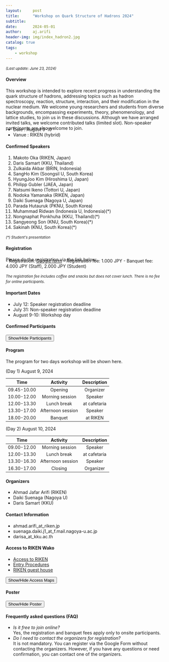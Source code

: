 ```yaml
---
layout:     post
title:      "Workshop on Quark Structure of Hadrons 2024"
subtitle:   
date:       2024-05-01
author:     aj.arifi
header-img: img/index_hadron2.jpg
catalog: true
tags:
    - workshop
---
```


<small><i>(Last update: June 23, 2024)</i></small>


#### Overview
This workshop is intended to explore recent progress in understanding the quark structure of
hadrons, addressing topics such as hadron spectroscopy, reaction, structure, interaction, and
their modification in the nuclear medium. We welcome young researchers and students from
diverse backgrounds, encompassing experiments, theory, phenomenology, and lattice studies,
to join us in these discussions. Although we have arranged invited talks, we welcome contributed talks (limited slot).
Non-speaker participants are also welcome to join.
<p style="margin-bottom: -0.7cm;"></p>

- Date : August 9-10
- Vanue : RIKEN (hybrid)

#### Confirmed Speakers
1. Makoto Oka (RIKEN, Japan)
2. Daris Samart (KKU, Thailand)
3. Zulkaida Akbar (BRIN, Indonesia)
4. SangHo Kim (Soongsil U, South Korea)
5. HyungJoo Kim (Hiroshima U, Japan)
6. Philipp Gubler (JAEA, Japan)
7. Natsumi Ikeno (Tottori U, Japan)
8. Nodoka Yamanaka (RIKEN, Japan)
9. Daiki Suenaga (Nagoya U, Japan)
10. Parada Hutauruk (PKNU, South Korea)
11. Muhammad Ridwan (Indonesia U, Indonesia)(*)
12. Nongnaphat Ponkhuha (KKU, Thailand)(*)
13. Sangyeong Son (KNU, South Korea)(*)
14. Sakinah (KNU, South Korea)(*)

<small><i>(*) Student's presentation</i></small>

#### Registration
Please do the registration via the link below:
<p style="margin-bottom: -0.7cm;"></p>
- Registration: <a href="https://bit.ly/quarkhadron2024">Google form</a>
- Registration fee: 1.000 JPY 
- Banquet fee: 4.000 JPY (Staff), 2.000 JPY (Student)

<small><i>The registration fee includes coffee and snacks but does not cover lunch. There is no fee for online participants. </i></small>

#### Important Dates
- July 12: Speaker registration deadline
- July 31: Non-speaker registration deadline
- August 9-10: Workshop day

#### Confirmed Participants

<button onclick="toggleParticipants()">Show/Hide Participants</button>

<div id="participants" class="participants" style="display:none;">
    <h5>Onsite</h5>
    <ol>
        <li>Makoto Oka (RIKEN, Japan)</li>
        <li>Ahmad Jafar Arifi (RIKEN, Japan)</li>
        <li>Chindanai Bubpatate (KKU, Thailand)</li>
        <li>Daiki Suenaga (Nagoya U, Japan)</li>
        <li>Daris Samart (KKU, Thailand)</li>
        <li>HyungJoo Kim (Hiroshima U, Japan)</li>
        <li>Muhammad Ridwan (Indonesia U, Indonesia)</li>
        <li>Nantana Monkata (KKU, Thailand)</li>
        <li>Natsumi Ikeno (Tottori U, Japan)</li>
        <li>Nodoka Yamanaka (RIKEN, Japan)</li>
        <li>Nongnaphat Ponkhuha (KKU, Thailand)</li>
        <li>Philipp Gubler (JAEA, Japan)</li>
        <li>Sakinah (KNU, South Korea)</li>
        <li>Sangyeong Son (KNU, South Korea)</li>
        <li>Zulkaida Akbar (BRIN, Indonesia)</li>
    </ol>

    <h5>Online</h5>
    <ol>
        <li>Ampuku Shota (Nagoya U, Japan)</li>
        <li>Apriadi Salim Adam (BRIN, Indonesia)</li>
        <li>Muhammad Raihannafi Fadhel (UGM, Indonesia)</li>
        <li>Nakamura (RCNP, Japan)</li>
        <li>Nauval Safa Ardhany (UGM, Indonesia)</li>
        <li>Parada Hutauruk (PKNU, South Korea)</li>
        <li>SangHo Kim (Soongsil U, South Korea)</li>
    </ol>
</div>


<script>
    function toggleParticipants() {
        const participantsDiv = document.getElementById('participants');
        if (participantsDiv.style.display === 'none') {
            participantsDiv.style.display = 'block';
        } else {
            participantsDiv.style.display = 'none';
        }
    }
</script>

#### Program
The program for two days workshop will be shown here. 

(Day 1) August 9, 2024

| Time         | Activity   | Description   |
| :---:        | :---:      | :---:         |
| 09.45-10.00  | Opening  |   Organizer     |
| 10.00-12.00  | Morning session |  Speaker  |
| 12.00-13.30  | Lunch break  |  at cafetaria    |
| 13.30-17.00  | Afternoon session| Speaker |
| 18.00-20.00  | Banquet    |   at RIKEN     |

(Day 2) August 10, 2024

| Time         | Activity    | Description        |
| :---:        | :---:       | :---:              |
| 09.00-12.00  | Morning session  |  Speaker  |
| 12.00-13.30  | Lunch break  |  at cafetaria      |
| 13.30-16.30  | Afternoon session | Speaker  |
| 16.30-17.00  | Closing   |    Organizer    |

#### Organizers
- Ahmad Jafar Arifi (RIKEN)
- Daiki Suenaga (Nagoya U)
- Daris Samart (KKU)

#### Contact Information
- ahmad.arifi_at_riken.jp
- suenaga.daiki.j1_at_f.mail.nagoya-u.ac.jp
- darisa_at_kku.ac.th

#### Access to RIKEN Wako
* [Access to RIKEN](https://www.riken.jp/en/access/wako-map/#campus_map)
* [Entry Procedures](https://www.riken.jp/en/access/procedure/)
* [RIKEN guest house](https://wiss.riken.jp/housing_oncampus_rates.html)


<button onclick="toggleMaps()">Show/Hide Access Maps</button>
    
<div id="mapsDiv" style="display:none;">
    Wako Area Map
    <img src="https://www.riken.jp/medialibrary/riken/access/wako-map/map_wako_en_01_w900pixel.jpg" alt="Wako Area Map">

    Wako Station to RIKEN Map
    <img src="https://www.riken.jp/medialibrary/riken/access/wako-map/map_wako_en_03.jpg" alt="Wako Station to RIKEN Map">

    RIKEN Wako Campus Map
    <img src="https://www.riken.jp/medialibrary/riken/access/wako-map/campus_en_210401_w900.jpg" alt="RIKEN Wako Campus Map">
</div>

<script>
    function toggleMaps() {
        const mapsDiv = document.getElementById('mapsDiv');
        if (mapsDiv.style.display === 'none') {
            mapsDiv.style.display = 'block';
        } else {
            mapsDiv.style.display = 'none';
        }
    }
</script>
    
#### Poster

<button onclick="togglePoster()">Show/Hide Poster</button>

<div id="posterDiv" style="display:none;">
    <img src="/img/poster1.jpeg" alt="Poster">
</div>

<script>
    function togglePoster() {
        const posterDiv = document.getElementById('posterDiv');
        if (posterDiv.style.display === 'none') {
            posterDiv.style.display = 'block';
        } else {
            posterDiv.style.display = 'none';
        }
    }
</script>

#### Frequently asked questions (FAQ)

- <i>Is it free to join online?</i> <br> Yes, the registration and banquet fees apply only to onsite participants.
- <i>Do I need to contact the organizers for registration?</i> <br>  It is not mandatory. You can register via the Google Form without contacting the organizers. However, if you have any questions or need confirmation, you can contact one of the organizers.
